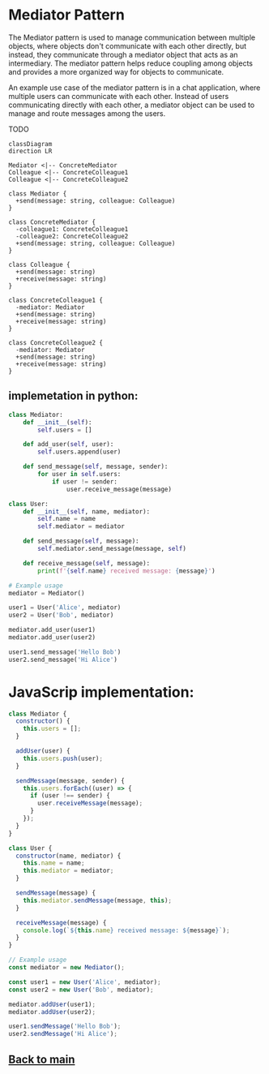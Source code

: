 # Mediator Pattern
The Mediator pattern is used to manage communication between multiple objects, where objects don't communicate with each other directly, but instead, they communicate through a mediator object that acts as an intermediary. The mediator pattern helps reduce coupling among objects and provides a more organized way for objects to communicate.

An example use case of the mediator pattern is in a chat application, where multiple users can communicate with each other. Instead of users communicating directly with each other, a mediator object can be used to manage and route messages among the users.

TODO
```mermaid
classDiagram
direction LR

Mediator <|-- ConcreteMediator
Colleague <|-- ConcreteColleague1
Colleague <|-- ConcreteColleague2

class Mediator {
  +send(message: string, colleague: Colleague)
}

class ConcreteMediator {
  -colleague1: ConcreteColleague1
  -colleague2: ConcreteColleague2
  +send(message: string, colleague: Colleague)
}

class Colleague {
  +send(message: string)
  +receive(message: string)
}

class ConcreteColleague1 {
  -mediator: Mediator
  +send(message: string)
  +receive(message: string)
}

class ConcreteColleague2 {
  -mediator: Mediator
  +send(message: string)
  +receive(message: string)
}

```

## implemetation in python:
```python
class Mediator:
    def __init__(self):
        self.users = []

    def add_user(self, user):
        self.users.append(user)

    def send_message(self, message, sender):
        for user in self.users:
            if user != sender:
                user.receive_message(message)

class User:
    def __init__(self, name, mediator):
        self.name = name
        self.mediator = mediator

    def send_message(self, message):
        self.mediator.send_message(message, self)

    def receive_message(self, message):
        print(f'{self.name} received message: {message}')

# Example usage
mediator = Mediator()

user1 = User('Alice', mediator)
user2 = User('Bob', mediator)

mediator.add_user(user1)
mediator.add_user(user2)

user1.send_message('Hello Bob')
user2.send_message('Hi Alice')

```
# JavaScrip implementation:

```js
class Mediator {
  constructor() {
    this.users = [];
  }

  addUser(user) {
    this.users.push(user);
  }

  sendMessage(message, sender) {
    this.users.forEach((user) => {
      if (user !== sender) {
        user.receiveMessage(message);
      }
    });
  }
}

class User {
  constructor(name, mediator) {
    this.name = name;
    this.mediator = mediator;
  }

  sendMessage(message) {
    this.mediator.sendMessage(message, this);
  }

  receiveMessage(message) {
    console.log(`${this.name} received message: ${message}`);
  }
}

// Example usage
const mediator = new Mediator();

const user1 = new User('Alice', mediator);
const user2 = new User('Bob', mediator);

mediator.addUser(user1);
mediator.addUser(user2);

user1.sendMessage('Hello Bob');
user2.sendMessage('Hi Alice');

```

## [Back to main](../readme.md)